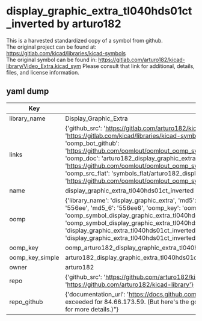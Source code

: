 # display_graphic_extra_tl040hds01ct_inverted by arturo182  
This is a harvested standardized copy of a symbol from github.  
The original project can be found at:  
https://gitlab.com/kicad/libraries/kicad-symbols  
The original symbol can be found in:
https://gitlab.com/arturo182/kicad-library/Video_Extra.kicad_sym
Please consult that link for additional, details, files, and license information.  
## yaml dump  
| Key | Value |  
| --- | --- |  
| library_name | Display_Graphic_Extra |  
| links | {'github_src': 'https://gitlab.com/arturo182/kicad-library/Video_Extra.kicad_sym', 'github_src_repo': 'https://gitlab.com/kicad/libraries/kicad-symbols', 'oomp_bot': 'arturo182_display_graphic_extra_tl040hds01ct_inverted/working', 'oomp_bot_github': 'https://github.com/oomlout/oomlout_oomp_symbol_bot/tree/main/arturo182_display_graphic_extra_tl040hds01ct_inverted/working', 'oomp_doc': 'arturo182_display_graphic_extra_tl040hds01ct_inverted/working', 'oomp_doc_github': 'https://github.com/oomlout/oomlout_oomp_symbol_doc/tree/main/arturo182_display_graphic_extra_tl040hds01ct_inverted/working', 'oomp_src_flat': 'symbols_flat/arturo182_display_graphic_extra_tl040hds01ct_inverted/working', 'oomp_src_flat_github': 'https://github.com/oomlout/oomlout_oomp_symbol_src/tree/main/arturo182_display_graphic_extra_tl040hds01ct_inverted/working'} |  
| name | display_graphic_extra_tl040hds01ct_inverted |  
| oomp | {'library_name': 'display_graphic_extra', 'md5': '556ee684a208dcb289bc390816546c9f', 'md5_10': '556ee684a2', 'md5_5': '556ee', 'md5_6': '556ee6', 'oomp_key': 'oomp_display_graphic_extra_tl040hds01ct_inverted', 'oomp_key_extra': 'oomp_symbol_display_graphic_extra_tl040hds01ct_inverted', 'oomp_key_full': 'oomp_symbol_display_graphic_extra_tl040hds01ct_inverted_556ee6', 'oomp_key_simple': 'display_graphic_extra_tl040hds01ct_inverted', 'owner_name': 'arturo182', 'symbol_name': 'display_graphic_extra_tl040hds01ct_inverted'} |  
| oomp_key | oomp_arturo182_display_graphic_extra_tl040hds01ct_inverted |  
| oomp_key_simple | arturo182_display_graphic_extra_tl040hds01ct_inverted |  
| owner | arturo182 |  
| repo | {'github_src': 'https://github.com/arturo182/kicad-library/Video_Extra.kicad_sym', 'name': 'kicad-library', 'owner': 'arturo182', 'url': 'https://github.com/arturo182/kicad-library'} |  
| repo_github | {'documentation_url': 'https://docs.github.com/rest/overview/resources-in-the-rest-api#rate-limiting', 'message': "API rate limit exceeded for 84.66.173.59. (But here's the good news: Authenticated requests get a higher rate limit. Check out the documentation for more details.)"} |  

